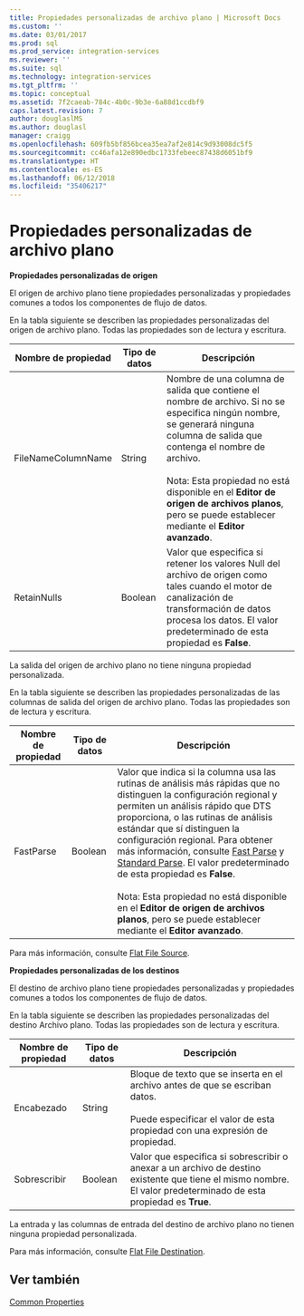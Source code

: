 ```yaml
---
title: Propiedades personalizadas de archivo plano | Microsoft Docs
ms.custom: ''
ms.date: 03/01/2017
ms.prod: sql
ms.prod_service: integration-services
ms.reviewer: ''
ms.suite: sql
ms.technology: integration-services
ms.tgt_pltfrm: ''
ms.topic: conceptual
ms.assetid: 7f2caeab-784c-4b0c-9b3e-6a88d1ccdbf9
caps.latest.revision: 7
author: douglaslMS
ms.author: douglasl
manager: craigg
ms.openlocfilehash: 609fb5bf856bcea35ea7af2e814c9d93008dc5f5
ms.sourcegitcommit: cc46afa12e890edbc1733febeec87438d6051bf9
ms.translationtype: HT
ms.contentlocale: es-ES
ms.lasthandoff: 06/12/2018
ms.locfileid: "35406217"
---
```

# <a name="flat-file-custom-properties"></a>Propiedades personalizadas de archivo plano
  **Propiedades personalizadas de origen**  
  
 El origen de archivo plano tiene propiedades personalizadas y propiedades comunes a todos los componentes de flujo de datos.  
  
 En la tabla siguiente se describen las propiedades personalizadas del origen de archivo plano. Todas las propiedades son de lectura y escritura.  
  
|Nombre de propiedad|Tipo de datos|Descripción|  
|-------------------|---------------|-----------------|  
|FileNameColumnName|String|Nombre de una columna de salida que contiene el nombre de archivo. Si no se especifica ningún nombre, se generará ninguna columna de salida que contenga el nombre de archivo.<br /><br /> Nota: Esta propiedad no está disponible en el **Editor de origen de archivos planos**, pero se puede establecer mediante el **Editor avanzado**.|  
|RetainNulls|Boolean|Valor que especifica si retener los valores Null del archivo de origen como tales cuando el motor de canalización de transformación de datos procesa los datos. El valor predeterminado de esta propiedad es **False**.|  
  
 La salida del origen de archivo plano no tiene ninguna propiedad personalizada.  
  
 En la tabla siguiente se describen las propiedades personalizadas de las columnas de salida del origen de archivo plano. Todas las propiedades son de lectura y escritura.  
  
|Nombre de propiedad|Tipo de datos|Descripción|  
|-------------------|---------------|-----------------|  
|FastParse|Boolean|Valor que indica si la columna usa las rutinas de análisis más rápidas que no distinguen la configuración regional y permiten un análisis rápido que DTS proporciona, o las rutinas de análisis estándar que sí distinguen la configuración regional. Para obtener más información, consulte [Fast Parse](http://msdn.microsoft.com/library/6688707d-3c5b-404e-aa2f-e13092ac8d95) y [Standard Parse](http://msdn.microsoft.com/library/dfe835b1-ea52-4e18-a23a-5188c5b6f013). El valor predeterminado de esta propiedad es **False**.<br /><br /> Nota: Esta propiedad no está disponible en el **Editor de origen de archivos planos**, pero se puede establecer mediante el **Editor avanzado**.|  
  
 Para más información, consulte [Flat File Source](../../integration-services/data-flow/flat-file-source.md).  
  
 **Propiedades personalizadas de los destinos**  
  
 El destino de archivo plano tiene propiedades personalizadas y propiedades comunes a todos los componentes de flujo de datos.  
  
 En la tabla siguiente se describen las propiedades personalizadas del destino Archivo plano. Todas las propiedades son de lectura y escritura.  
  
|Nombre de propiedad|Tipo de datos|Descripción|  
|-------------------|---------------|-----------------|  
|Encabezado|String|Bloque de texto que se inserta en el archivo antes de que se escriban datos.<br /><br /> Puede especificar el valor de esta propiedad con una expresión de propiedad.|  
|Sobrescribir|Boolean|Valor que especifica si sobrescribir o anexar a un archivo de destino existente que tiene el mismo nombre. El valor predeterminado de esta propiedad es **True**.|  
  
 La entrada y las columnas de entrada del destino de archivo plano no tienen ninguna propiedad personalizada.  
  
 Para más información, consulte [Flat File Destination](../../integration-services/data-flow/flat-file-destination.md).  
  
## <a name="see-also"></a>Ver también  
 [Common Properties](http://msdn.microsoft.com/library/51973502-5cc6-4125-9fce-e60fa1b7b796)  
  
  
